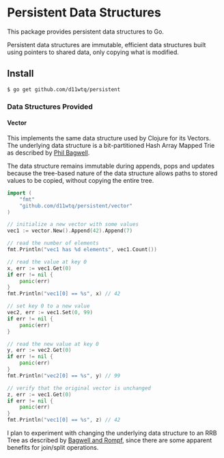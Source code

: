 # Persistent Data Structures

This package provides persistent data structures to Go.

Persistent data structures are immutable, efficient data structures built
using pointers to shared data, only copying what is modified.

## Install

    $ go get github.com/d11wtq/persistent

### Data Structures Provided

#### Vector

This implements the same data structure used by Clojure for its Vectors. The
underlying data structure is a bit-partitioned Hash Array Mapped Trie as
described by [Phil Bagwell][1].

The data structure remains immutable during appends, pops and updates because
the tree-based nature of the data structure allows paths to stored values to be
copied, without copying the entire tree.

``` go
import (
	"fmt"
	"github.com/d11wtq/persistent/vector"
)

// initialize a new vector with some values
vec1 := vector.New().Append(42).Append(7)

// read the number of elements
fmt.Println("vec1 has %d elements", vec1.Count())

// read the value at key 0
x, err := vec1.Get(0)
if err != nil {
	panic(err)
}
fmt.Println("vec1[0] == %s", x) // 42

// set key 0 to a new value
vec2, err := vec1.Set(0, 99)
if err != nil {
	panic(err)
}

// read the new value at key 0
y, err := vec2.Get(0)
if err != nil {
	panic(err)
}
fmt.Println("vec2[0] == %s", y) // 99

// verify that the original vector is unchanged
z, err := vec1.Get(0)
if err != nil {
	panic(err)
}
fmt.Println("vec1[0] == %s", z) // 42
```

I plan to experiment with changing the underlying data structure to an RRB Tree
as described by [Bagwell and Rompf][2], since there are some apparent benefits
for join/split operations.

  [1]: http://lampwww.epfl.ch/papers/idealhashtrees.pdf
  [2]: http://infoscience.epfl.ch/record/169879/files/RMTrees.pdf
